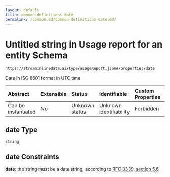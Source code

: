 ```yaml
---
layout: default
title: common-definitions-date
permalink: /common.md/common-definitions-date.md/
---
```

# Untitled string in Usage report for an entity Schema

```txt
https://streaminlinedata.ai/type/usageReport.json#/properties/date
```

Date in ISO 8601 format in UTC time

| Abstract            | Extensible | Status         | Identifiable            | Custom Properties | Additional Properties | Access Restrictions | Defined In                                                          |
| :------------------ | :--------- | :------------- | :---------------------- | :---------------- | :-------------------- | :------------------ | :------------------------------------------------------------------ |
| Can be instantiated | No         | Unknown status | Unknown identifiability | Forbidden         | Allowed               | none                | [usageReport.json*](usagereport.md "open original schema") |

## date Type

`string`

## date Constraints

**date**: the string must be a date string, according to [RFC 3339, section 5.6](https://tools.ietf.org/html/rfc3339 "check the specification")
